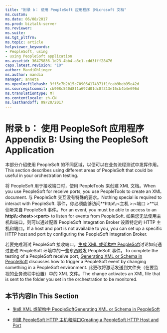 ```yaml
---
title: "附录 b： 使用 PeopleSoft 应用程序 |Microsoft 文档"
ms.custom: 
ms.date: 06/08/2017
ms.prod: biztalk-server
ms.reviewer: 
ms.suite: 
ms.tgt_pltfrm: 
ms.topic: article
helpviewer_keywords:
- PeopleSoft, using
- using PeopleSoft application
ms.assetid: 36475836-1d23-4bb4-a3c1-cdd3fff28476
caps.latest.revision: "10"
author: MandiOhlinger
ms.author: mandia
manager: anneta
ms.openlocfilehash: 3ff5c7b2b15c709064174371f1fcab9beb95e42d
ms.sourcegitcommit: cb908c540d8f1a692d01dc8f313e16cb4b4e696d
ms.translationtype: MT
ms.contentlocale: zh-CN
ms.lasthandoff: 09/20/2017
---
```

# <a name="appendix-b-using-the-peoplesoft-application"></a><span data-ttu-id="fa099-102">附录 b： 使用 PeopleSoft 应用程序</span><span class="sxs-lookup"><span data-stu-id="fa099-102">Appendix B: Using the PeopleSoft Application</span></span>
<span data-ttu-id="fa099-103">本部分介绍使用 PeopleSoft 的不同区域，以便可以在业务流程测试中发挥作用。</span><span class="sxs-lookup"><span data-stu-id="fa099-103">This section describes using different areas of PeopleSoft that could be useful in your orchestration testing.</span></span>  
  
 <span data-ttu-id="fa099-104">将 PeopleSoft 用于接收端口时，使用 PeopleTools 来创建 XML 文档。</span><span class="sxs-lookup"><span data-stu-id="fa099-104">When you use PeopleSoft for receive ports, you use PeopleTools to create an XML document.</span></span> <span data-ttu-id="fa099-105">与 PeopleSoft 交互没有特殊的要求。</span><span class="sxs-lookup"><span data-stu-id="fa099-105">Nothing special is required to interact with PeopleSoft.</span></span> <span data-ttu-id="fa099-106">事件，你必须能够访问**http\\\\:\<主机 >:\<端口 >**以侦听来自 PeopleSoft 事件。</span><span class="sxs-lookup"><span data-stu-id="fa099-106">For an event, you must be able to access to an **http\\\\:\<host>:\<port>** to listen for events from PeopleSoft.</span></span> <span data-ttu-id="fa099-107">如果您无法使用主机和端口，则可以通过配置 PeopleSoft Integration Broker 设置特定的 HTTP 主机和端口。</span><span class="sxs-lookup"><span data-stu-id="fa099-107">If a host and port is not available to you, you can set up a specific HTTP host and port by configuring the PeopleSoft Integration Broker.</span></span>  
  
 <span data-ttu-id="fa099-108">若要完成测试 PeopleSoft 接收端口，[生成 XML 或架构中 PeopleSoft](../core/generating-xml-or-schema-in-peoplesoft.md)讨论如何通过更改 PeopleSoft 环境中的一些东西触发 PeopleSoft 事件。</span><span class="sxs-lookup"><span data-stu-id="fa099-108">To complete the testing of a PeopleSoft receive port, [Generating XML or Schema in PeopleSoft](../core/generating-xml-or-schema-in-peoplesoft.md) discusses how to trigger a PeopleSoft event by changing something in a PeopleSoft environment.</span></span> <span data-ttu-id="fa099-109">此更改将激活发送到文件夹（在要监视的业务流程中设置）中的 XML 文件。</span><span class="sxs-lookup"><span data-stu-id="fa099-109">The change activates an XML file that is sent to the folder you set in the orchestration to be monitored.</span></span>  
  
## <a name="in-this-section"></a><span data-ttu-id="fa099-110">本节内容</span><span class="sxs-lookup"><span data-stu-id="fa099-110">In This Section</span></span>  
  
-   [<span data-ttu-id="fa099-111">生成 XML 或架构中 PeopleSoft</span><span class="sxs-lookup"><span data-stu-id="fa099-111">Generating XML or Schema in PeopleSoft</span></span>](../core/generating-xml-or-schema-in-peoplesoft.md)  
  
-   [<span data-ttu-id="fa099-112">创建 PeopleSoft HTTP 主机和端口</span><span class="sxs-lookup"><span data-stu-id="fa099-112">Creating a PeopleSoft HTTP Host and Port</span></span>](../core/creating-a-peoplesoft-http-host-and-port.md)